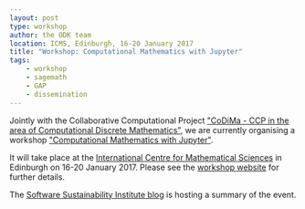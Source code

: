 ```yaml
---
layout: post
type: workshop
author: the ODK team
location: ICMS, Edinburgh, 16-20 January 2017
title: "Workshop: Computational Mathematics with Jupyter"
tags:
    - workshop
    - sagemath
    - GAP
    - dissemination
---
```


Jointly with the Collaborative Computational Project ["CoDiMa - CCP
in the area of Computational Discrete Mathematics"](http://www.codima.ac.uk/),
we are currently organising a workshop
["Computational Mathematics with Jupyter"](http://opendreamkit.org/meetings/2017-01-16-ICMS/).

It will take place at the [International Centre for Mathematical Sciences](http://www.icms.org.uk/)
in Edinburgh on 16-20 January 2017. Please see the [workshop website](http://opendreamkit.org/meetings/2017-01-16-ICMS/) for further details.

The [Software Sustainability Institute blog](https://www.software.ac.uk/blog/2017-02-02-computational-mathematics-jupyter)
is hosting a summary of the event.
